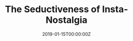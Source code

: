---
url: https://www.newyorker.com/culture/rabbit-holes/the-seductiveness-of-insta-nostalgia
title: "The Seductiveness of Insta-Nostalgia"
publication: The New Yorker
date: 2019-01-15T00:00:00Z
image: ""
---